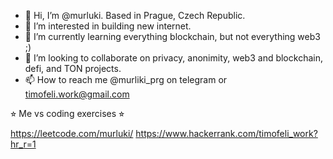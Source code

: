 - 👋 Hi, I’m @murluki. Based in Prague, Czech Republic. 
- 👀 I’m interested in building new internet. 
- 🌱 I’m currently learning everything blockchain, but not everything web3 ;)
- 💞️ I’m looking to collaborate on privacy, anonimity, web3 and blockchain, defi, and TON projects. 
- 📫 How to reach me @murliki_prg on telegram or timofeli.work@gmail.com

⭐︎ Me vs coding exercises ⭐︎ 

https://leetcode.com/murluki/
https://www.hackerrank.com/timofeli_work?hr_r=1

